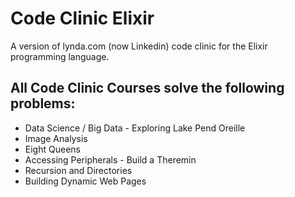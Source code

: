 # Code Clinic Elixir
A version of lynda.com (now Linkedin) code clinic for the Elixir programming language.

## All Code Clinic Courses solve the following problems:
*  Data Science / Big Data - Exploring Lake Pend Oreille
*  Image Analysis
*  Eight Queens
*  Accessing Peripherals - Build a Theremin
*  Recursion and Directories
*  Building Dynamic Web Pages
